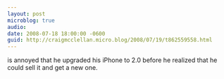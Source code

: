 ```yaml
---
layout: post
microblog: true
audio: 
date: 2008-07-18 18:00:00 -0600
guid: http://craigmcclellan.micro.blog/2008/07/19/t862559558.html
---
```

is annoyed that he upgraded his iPhone to 2.0 before he realized that he could sell it and get a new one.

